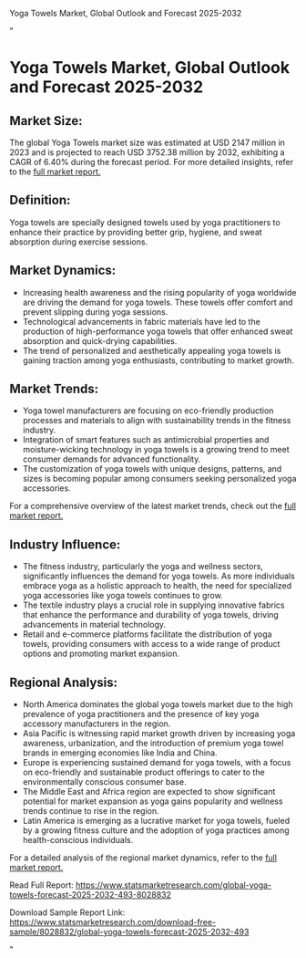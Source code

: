 Yoga Towels Market, Global Outlook and Forecast 2025-2032 

"<html>
<head>
  <title>Yoga Towels Market, Global Outlook and Forecast 2025-2032</title>
</head>
<body>

<h1>Yoga Towels Market, Global Outlook and Forecast 2025-2032</h1>

<h2>Market Size:</h2>
<p>The global Yoga Towels market size was estimated at USD 2147 million in 2023 and is projected to reach USD 3752.38 million by 2032, exhibiting a CAGR of 6.40% during the forecast period. For more detailed insights, refer to the <a href='https://www.statsmarketresearch.com/global-yoga-towels-forecast-2025-2032-493-8028832'>full market report.</a></p>

<h2>Definition:</h2>
<p>Yoga towels are specially designed towels used by yoga practitioners to enhance their practice by providing better grip, hygiene, and sweat absorption during exercise sessions.</p>

<h2>Market Dynamics:</h2>
<ul>
  <li>Increasing health awareness and the rising popularity of yoga worldwide are driving the demand for yoga towels. These towels offer comfort and prevent slipping during yoga sessions.</li>
  <li>Technological advancements in fabric materials have led to the production of high-performance yoga towels that offer enhanced sweat absorption and quick-drying capabilities.</li>
  <li>The trend of personalized and aesthetically appealing yoga towels is gaining traction among yoga enthusiasts, contributing to market growth.</li>
</ul>

<h2>Market Trends:</h2>
<ul>
  <li>Yoga towel manufacturers are focusing on eco-friendly production processes and materials to align with sustainability trends in the fitness industry.</li>
  <li>Integration of smart features such as antimicrobial properties and moisture-wicking technology in yoga towels is a growing trend to meet consumer demands for advanced functionality.</li>
  <li>The customization of yoga towels with unique designs, patterns, and sizes is becoming popular among consumers seeking personalized yoga accessories.</li>
</ul>
<p>For a comprehensive overview of the latest market trends, check out the <a href='https://www.statsmarketresearch.com/global-yoga-towels-forecast-2025-2032-493-8028832'>full market report.</a></p>

<h2>Industry Influence:</h2>
<ul>
  <li>The fitness industry, particularly the yoga and wellness sectors, significantly influences the demand for yoga towels. As more individuals embrace yoga as a holistic approach to health, the need for specialized yoga accessories like yoga towels continues to grow.</li>
  <li>The textile industry plays a crucial role in supplying innovative fabrics that enhance the performance and durability of yoga towels, driving advancements in material technology.</li>
  <li>Retail and e-commerce platforms facilitate the distribution of yoga towels, providing consumers with access to a wide range of product options and promoting market expansion.</li>
</ul>

<h2>Regional Analysis:</h2>
<ul>
  <li>North America dominates the global yoga towels market due to the high prevalence of yoga practitioners and the presence of key yoga accessory manufacturers in the region.</li>
  <li>Asia Pacific is witnessing rapid market growth driven by increasing yoga awareness, urbanization, and the introduction of premium yoga towel brands in emerging economies like India and China.</li>
  <li>Europe is experiencing sustained demand for yoga towels, with a focus on eco-friendly and sustainable product offerings to cater to the environmentally conscious consumer base.</li>
  <li>The Middle East and Africa region are expected to show significant potential for market expansion as yoga gains popularity and wellness trends continue to rise in the region.</li>
  <li>Latin America is emerging as a lucrative market for yoga towels, fueled by a growing fitness culture and the adoption of yoga practices among health-conscious individuals.</li>
</ul>
<p>For a detailed analysis of the regional market dynamics, refer to the <a href='https://www.statsmarketresearch.com/global-yoga-towels-forecast-2025-2032-493-8028832'>full market report.</a></p>

<p>Read Full Report: <a href='https://www.statsmarketresearch.com/global-yoga-towels-forecast-2025-2032-493-8028832'>https://www.statsmarketresearch.com/global-yoga-towels-forecast-2025-2032-493-8028832</a></p>
<p>Download Sample Report Link: <a href='https://www.statsmarketresearch.com/download-free-sample/8028832/global-yoga-towels-forecast-2025-2032-493'>https://www.statsmarketresearch.com/download-free-sample/8028832/global-yoga-towels-forecast-2025-2032-493</a></p>

</body>
</html>"
